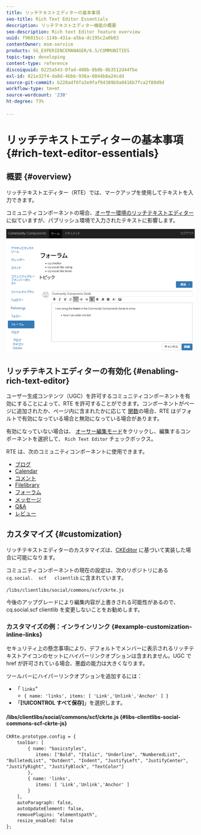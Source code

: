 ```yaml
---
title: リッチテキストエディターの基本事項
seo-title: Rich Text Editor Essentials
description: リッチテキストエディター機能の概要
seo-description: Rich text Editor feature overview
uuid: f96015cc-114b-431a-a5ba-dc195c2a0b83
contentOwner: msm-service
products: SG_EXPERIENCEMANAGER/6.5/COMMUNITIES
topic-tags: developing
content-type: reference
discoiquuid: 0225a543-0fad-488b-8b0b-8b3512d44fbe
exl-id: 821e32f4-da8d-4bbb-936a-0844b8a24cdd
source-git-commit: b220adf6fa3e9faf94389b9a9416b7fca2f89d9d
workflow-type: tm+mt
source-wordcount: '230'
ht-degree: 73%

---
```


# リッチテキストエディターの基本事項 {#rich-text-editor-essentials}

## 概要 {#overview}

リッチテキストエディター（RTE）では、マークアップを使用してテキストを入力できます。

コミュニティコンポーネントの場合、[オーサー環境のリッチテキストエディター](../../help/sites-authoring/rich-text-editor.md)に似ていますが、パブリッシュ環境で入力されたテキストに影響します。

![rich-text-editor](assets/rich-text-editor.png)

## リッチテキストエディターの有効化 {#enabling-rich-text-editor}

ユーザー生成コンテンツ（UGC）を許可するコミュニティコンポーネントを有効にすることによって、RTE を許可することができます。コンポーネントがページに追加されたか、ページ内に含まれたかに応じて [関数](functions.md)の場合、RTE はデフォルトで有効になっている場合と無効になっている場合があります。

有効になっていない場合は、 [オーサー編集モード](sites-console.md#authoring-site-content)をクリックし、編集するコンポーネントを選択して、 `Rich Text Editor` チェックボックス。

RTE は、次のコミュニティコンポーネントに使用できます。

* [ブログ](blog-feature.md)
* [Calendar](calendar.md)
* [コメント](comments.md)
* [Filelibrary](file-library.md)
* [フォーラム](forum.md)
* [メッセージ](configure-messaging.md)
* [Q&amp;A](working-with-qna.md)
* [レビュー](reviews.md)

## カスタマイズ {#customization}

リッチテキストエディターのカスタマイズは、[CKEditor](https://www.ckeditor.com/) に基づいて実装した場合に可能になります。

コミュニティコンポーネントの現在の設定は、次のリポジトリにある `cq.social.  scf   clientlib` に含まれています。

`/libs/clientlibs/social/commons/scf/ckrte.js`

今後のアップグレードにより編集内容が上書きされる可能性があるので、cq.social.scf clientlib を変更しないことをお勧めします。

### カスタマイズの例：インラインリンク {#example-customization-inline-links}

セキュリティ上の懸念事項により、デフォルトでメンバーに表示されるリッチテキストアイコンのセットにハイパーリンクオプションは含まれません。UGC で href が許可されている場合、悪戯の能力は大きくなります。

ツールバーにハイパーリンクオプションを追加するには：

* 「 `links`&quot;
   * `{ name: 'links', items: [ 'Link','Unlink','Anchor' ] }`
* 「**[!UICONTROL すべて保存]**」を選択します。

#### /libs/clientlibs/social/commons/scf/ckrte.js {#libs-clientlibs-social-commons-scf-ckrte-js}

```
CKRte.prototype.config = {
    toolbar: [
        { name: "basicstyles",
           items: ["Bold", "Italic", "Underline", "NumberedList", "BulletedList", "Outdent", "Indent", "JustifyLeft", "JustifyCenter", "JustifyRight", "JustifyBlock", "TextColor"]
        },
        { name: 'links',
           items: [ 'Link','Unlink','Anchor' ]
        }
    ],
    autoParagraph: false,
    autoUpdateElement: false,
    removePlugins: "elementspath",
    resize_enabled: false
};
```

